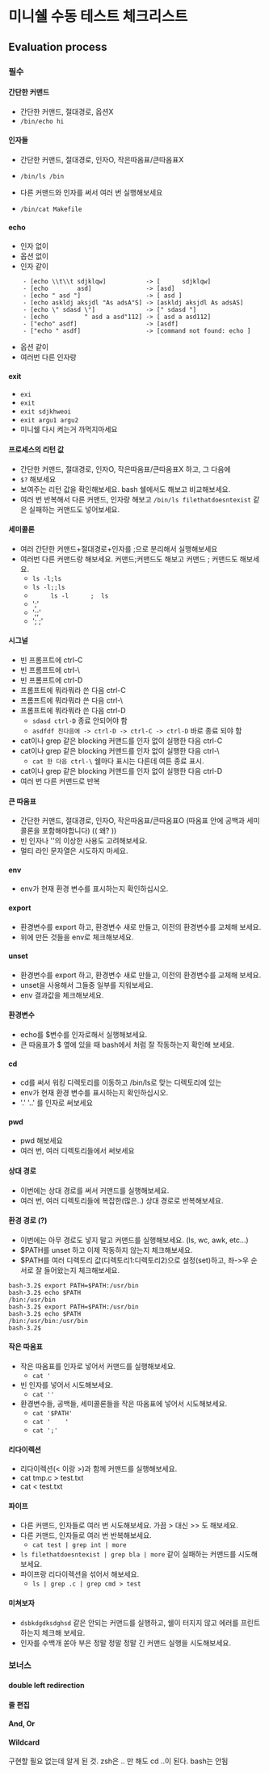 # 미니쉘 수동 테스트 체크리스트

## Evaluation process

### 필수

#### 간단한 커맨드
- 간단한 커맨드, 절대경로, 옵션X
- `/bin/echo hi`

#### 인자들
- 간단한 커맨드, 절대경로, 인자O, 작은따옴표/큰따옴표X
- `/bin/ls /bin` 

- 다른 커맨드와 인자를 써서 여러 번 실행해보세요
- `/bin/cat Makefile`

#### echo
- 인자 없이
- 옵션 없이
- 인자 같이
~~~
	- [echo \\t\\t sdjklqw]           -> [		sdjklqw]
	- [echo        asd]               -> [asd]
	- [echo " asd "]                  -> [ asd ]
	- [echo askldj aksjdl "As adsA"S] -> [askldj aksjdl As adsAS]
	- [echo \" sdasd \"]              -> [" sdasd "]
	- [echo          " asd a asd"112] -> [ asd a asd112]
	- ["echo" asdf]                   -> [asdf]
	- ["echo " asdf]                  -> [command not found: echo ]
~~~
- 옵션 같이
- 여러번 다른 인자랑

#### exit
- `exi`
- `exit`
- `exit sdjkhweoi`
- `exit argu1 argu2`
- 미니쉘 다시 켜는거 까먹지마세요

#### 프로세스의 리턴 값
- 간단한 커맨드, 절대경로, 인자O, 작은따옴표/큰따옴표X 하고, 그 다음에
- `$?` 해보세요
- 보여주는 리턴 값을 확인해보세요. bash 쉘에서도 해보고 비교해보세요.
- 여러 번 반복해서 다른 커맨드, 인자랑 해보고 `/bin/ls filethatdoesntexist` 같은 실패하는 커맨드도 넣어보세요.

#### 세미콜론
- 여러 간단한 커맨드+절대경로+인자를 ;으로 분리해서 실행해보세요
- 여러번 다른 커맨드랑 해보세요. 커맨드;커맨드도 해보고 커맨드  ;  커맨드도 해보세요.
	- `ls -l;ls`
	- `ls -l;;ls`
	- `     ls -l      ;  ls`
	- ';'
	- ';;'
	- '; ;'
#### 시그널
- 빈 프롬프트에 ctrl-C
- 빈 프롬프트에 ctrl-\
- 빈 프롬프트에 ctrl-D
- 프롬프트에 뭐라뭐라 쓴 다음 ctrl-C
- 프롬프트에 뭐라뭐라 쓴 다음 ctrl-\
- 프롬프트에 뭐라뭐라 쓴 다음 ctrl-D
	- `sdasd ctrl-D` 종료 안되어야 함
	- `asdfdf 친다음에 -> ctrl-D -> ctrl-C -> ctrl-D` 바로 종료 되야 함
- cat이나 grep 같은 blocking 커맨드를 인자 없이 실행한 다음 ctrl-C
- cat이나 grep 같은 blocking 커맨드를 인자 없이 실행한 다음 ctrl-\
	- `cat 한 다음 ctrl-\` 쉘마다 표시는 다른데 여튼 종료 표시.
- cat이나 grep 같은 blocking 커맨드를 인자 없이 실행한 다음 ctrl-D
- 여러 번 다른 커맨드로 반복

#### 큰 따옴표
- 간단한 커맨드, 절대경로, 인자O, 작은따옴표/큰따옴표O (따옴표 안에 공백과 세미콜론을 포함해야합니다)  (( 왜? ))
- 빈 인자나 '\'의 이상한 사용도 고려해보세요.
- 멀티 라인 문자열은 시도하지 마세요.

#### env
- env가 현재 환경 변수를 표시하는지 확인하십시오.

#### export
- 환경변수를 export 하고, 환경변수 새로 만들고, 이전의 환경변수를 교체해 보세요.
- 위에 만든 것들을 env로 체크해보세요.

#### unset
- 환경변수를 export 하고, 환경변수 새로 만들고, 이전의 환경변수를 교체해 보세요.
- unset을 사용해서 그들중 일부를 지워보세요.
- env 결과값을 체크해보세요.

#### 환경변수
- echo를 $변수를 인자로해서 실행해보세요.
- 큰 따옴표가 $ 옆에 있을 때 bash에서 처럼 잘 작동하는지 확인해 보세요. 

#### cd
- cd를 써서 워킹 디렉토리를 이동하고 /bin/ls로 맞는 디렉토리에 있는
- env가 현재 환경 변수를 표시하는지 확인하십시오.
- '.' '..' 를 인자로 써보세요

#### pwd
- pwd 해보세요
- 여러 번, 여러 디렉토리들에서 써보세요

#### 상대 경로
- 이번에는 상대 경로를 써서 커맨드를 실행해보세요.
- 여러 번, 여러 디렉토리들에 복잡한(많은..) 상대 경로로 반복해보세요.

#### 환경 경로 (?)
- 이번에는 아무 경로도 넣지 말고 커맨드를 실행해보세요. (ls, wc, awk, etc...)
- $PATH를 unset 하고 이제 작동하지 않는지 체크해보세요.
- $PATH를 여러 디렉토리 값(디렉토리1:디렉토리2)으로 설정(set)하고, 좌->우 순서로 잘 들어왔는지 체크해보세요.

~~~
bash-3.2$ export PATH=$PATH:/usr/bin
bash-3.2$ echo $PATH
/bin:/usr/bin
bash-3.2$ export PATH=$PATH:/usr/bin
bash-3.2$ echo $PATH
/bin:/usr/bin:/usr/bin
bash-3.2$
~~~

#### 작은 따옴표
- 작은 따옴표를 인자로 넣어서 커맨드를 실행해보세요.
	- `cat '`
- 빈 인자를 넣어서 시도해보세요. 
	- `cat ''`
- 환경변수들, 공백들, 세미콜론들을 작은 따옴표에 넣어서 시도해보세요.
	- `cat '$PATH'`
	- `cat '	'`
	- `cat ';'`

#### 리다이렉션
- 리다이렉션(< 이랑 >)과 함께 커맨드를 실행해보세요.
- cat tmp.c > test.txt
- cat < test.txt 


#### 파이프
- 다른 커맨드, 인자들로 여러 번 시도해보세요. 가끔 > 대신 >> 도 해보세요. 
- 다른 커맨드, 인자들로 여러 번 반복해보세요.
	- `cat test | grep int | more`
- `ls filethatdoesntexist | grep bla | more` 같이 실패하는 커맨드를 시도해보세요.
- 파이프랑 리다이렉션을 섞어서 해보세요.
	- `ls | grep .c | grep cmd > test`


#### 미쳐보자
- `dsbkdgdksdghsd` 같은 안되는 커맨드를 실행하고, 쉘이 터지지 않고 에러를 프린트 하는지 체크해 보세요.
- 인자를 수백개 쏟아 부은 정말 정말 정말 긴 커맨드 실행을 시도해보세요.

### 보너스
#### double left redirection
#### 줄 편집
#### And, Or
#### Wildcard



구현할 필요 없는데 알게 된 것. zsh은 .. 만 해도 cd ..이 된다. bash는 안됨
